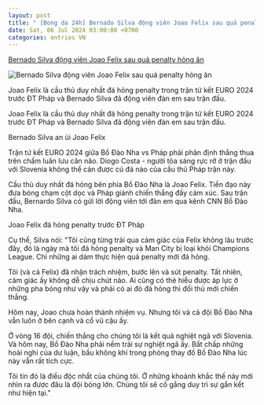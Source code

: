 ```yaml
---
layout: post
title: " [Bong da 24h] Bernado Silva động viên Joao Felix sau quả penalty hỏng ăn"
date: Sat, 06 Jul 2024 03:00:00 +0700
categories: entries VN
---
```

[Bernado Silva động viên Joao Felix sau quả penalty hỏng ăn](https://bongda24h.vn/euro-2024/bernado-silva-dong-vien-joao-felix-sau-qua-penalty-hong-an-363-392831.html)

![Bernado Silva động viên Joao Felix sau quả penalty hỏng ăn](https://static.bongda24h.vn/medias/standard/2024/07/06/dlbeatsnoopcom-final-oyebdgikwq-0607074740.jpg)

Joao Felix là cầu thủ duy nhất đá hỏng penalty trong trận tứ kết EURO 2024 trước ĐT Pháp và Bernado Silva đã động viên đàn em sau trận đấu.

Joao Felix là cầu thủ duy nhất đá hỏng penalty trong trận tứ kết EURO 2024 trước ĐT Pháp và Bernado Silva đã động viên đàn em sau trận đấu.

Bernado Silva an ủi Joao Felix

Trận tứ kết EURO 2024 giữa Bồ Đào Nha vs Pháp phải phân định thắng thua trên chấm luân lưu cân não. Diogo Costa - người tỏa sáng rực rỡ ở trận đấu với Slovenia không thể cản được cú đá nào của cầu thủ Pháp trận này.

Cầu thủ duy nhất đá hỏng bên phía Bồ Đào Nha là Joao Felix. Tiền đạo này đưa bóng chạm cột dọc và Pháp giành chiến thắng đầy cảm xúc. Sau trận đấu, Bernardo Silva có gửi lời động viên tới đàn em qua kênh CNN Bồ Đào Nha.

Joao Felix đá hỏng penalty trước ĐT Pháp

Cụ thể, Silva nói: "Tôi cũng từng trải qua cảm giác của Felix không lâu trước đây, đó là ngày mà tôi đá hỏng penalty và Man City bị loại khỏi Champions League. Chỉ những ai dám thực hiện quả penalty mới đá hỏng.

Tôi (và cả Felix) đã nhận trách nhiệm, bước lên và sút penalty. Tất nhiên, cảm giác ấy không dễ chịu chút nào. Ai cũng có thẻ hiểu được áp lực ở những pha bóng như vậy và phải có ai đó đá hỏng thì đối thủ mới chiến thắng.

Hôm nay, Joao chưa hoàn thành nhiệm vụ. Nhưng tôi và cả đội Bồ Đào Nha vẫn luôn ở bên cạnh và cổ vũ cậu ấy.

Ở vòng 16 đội, chiến thắng cho chúng tôi là kết quả nghiệt ngã với Slovenia. Và hôm nay, Bồ Đào Nha phải nếm trải sự nghiệt ngã ấy. Bất chấp những hoài nghi của dư luận, bầu không khí trong phòng thay đồ Bồ Đào Nha lúc này vẫn rất tích cực.

Tôi tin đó là điều độc nhất của chúng tôi. Ở những khoảnh khắc thế này mới nhìn ra được đâu là đội bóng lớn. Chúng tôi sẽ cố gắng duy trì sự gắn kết như hiện tại."

